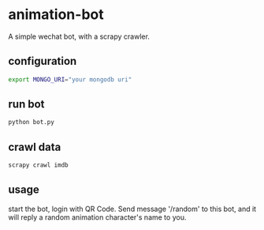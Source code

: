 # animation-bot
A simple wechat bot, with a scrapy crawler.

## configuration
```bash
export MONGO_URI="your mongodb uri"
```

## run bot
```bash
python bot.py
```

## crawl data
```bash
scrapy crawl imdb
```
## usage
start the bot, login with QR Code. Send message '/random' to this bot,
and it will reply a random animation character's name to you.